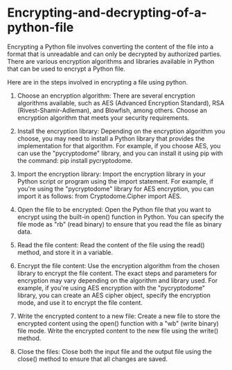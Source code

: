 # Encrypting-and-decrypting-of-a-python-file

Encrypting a Python file involves converting the content of the file into a format that is unreadable and can only be decrypted by authorized parties. There are various encryption algorithms and libraries available in Python that can be used to encrypt a Python file. 

Here are in the steps involved in encrypting a file using python.

1) Choose an encryption algorithm: There are several encryption algorithms available, such as AES (Advanced Encryption Standard), RSA (Rivest-Shamir-Adleman), and Blowfish, among others. Choose an encryption algorithm that meets your security requirements.

2) Install the encryption library: Depending on the encryption algorithm you choose, you may need to install a Python library that provides the implementation for that algorithm. For example, if you choose AES, you can use the "pycryptodome" library, and you can install it using pip with the command: pip install pycryptodome.

3) Import the encryption library: Import the encryption library in your Python script or program using the import statement. For example, if you're using the "pycryptodome" library for AES encryption, you can import it as follows: from Cryptodome.Cipher import AES.

4) Open the file to be encrypted: Open the Python file that you want to encrypt using the built-in open() function in Python. You can specify the file mode as "rb" (read binary) to ensure that you read the file as binary data.

5) Read the file content: Read the content of the file using the read() method, and store it in a variable.

6) Encrypt the file content: Use the encryption algorithm from the chosen library to encrypt the file content. The exact steps and parameters for encryption may vary depending on the algorithm and library used. For example, if you're using AES encryption with the "pycryptodome" library, you can create an AES cipher object, specify the encryption mode, and use it to encrypt the file content.

7) Write the encrypted content to a new file: Create a new file to store the encrypted content using the open() function with a "wb" (write binary) file mode. Write the encrypted content to the new file using the write() method.

8) Close the files: Close both the input file and the output file using the close() method to ensure that all changes are saved.
